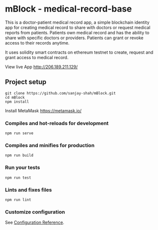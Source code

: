 # mBlock - medical-record-base

This is a doctor-patient medical record app, a simple blockchain identity app for creating medical record to share with doctors or request medical reports from patients. Patients own medical record and has the ability to share with specific doctors or providers. Patients can grant or revoke access to their records anytime.

It uses solidity smart contracts on ethereum testnet to create, request and grant access to medical record.

View live App http://206.189.211.129/

## Project setup
```
git clone https://github.com/sanjay-shah/mBlock.git
cd mBlock
npm install
```
Install MetaMask https://metamask.io/
### Compiles and hot-reloads for development
```
npm run serve
```

### Compiles and minifies for production
```
npm run build
```

### Run your tests
```
npm run test
```

### Lints and fixes files
```
npm run lint
```

### Customize configuration
See [Configuration Reference](https://cli.vuejs.org/config/).
